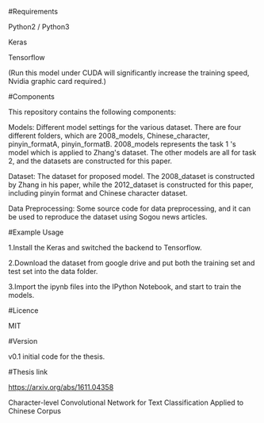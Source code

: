 #Requirements

Python2 / Python3

Keras

Tensorflow

(Run this model under CUDA will significantly increase the training speed, Nvidia graphic card required.)

#Components

This repository contains the following components:

Models: Different model settings for the various dataset. There are four different folders, which are 2008_models, Chinese_character, pinyin_formatA, pinyin_formatB. 2008_models represents the task 1 's model which is applied to Zhang's dataset. The other models are all for task 2, and the datasets are constructed for this paper. 

Dataset: The dataset for proposed model. The 2008_dataset is constructed by Zhang in his paper, while the 2012_dataset is constructed for this paper, including pinyin format and Chinese character dataset.

Data Preprocessing: Some source code for data preprocessing, and it can be used to reproduce the dataset using Sogou news articles. 


#Example Usage

1.Install the Keras and switched the backend to Tensorflow.

2.Download the dataset from google drive and put both the training set and test set into the data folder.

3.Import the ipynb files into the IPython Notebook, and start to train the models.


#Licence

MIT

#Version

v0.1 initial code for the thesis. 

#Thesis link

https://arxiv.org/abs/1611.04358

Character-level Convolutional Network for Text Classification Applied to Chinese Corpus
